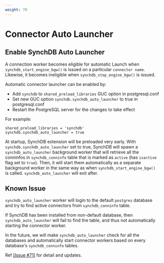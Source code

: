 ```yaml
---
weight: 70
---
```

# Connector Auto Launcher

## Enable SynchDB Auto Launcher
A connection worker becomes eligible for automatic Launch when `synchdb_start_engine_bgw()` is issued on a particular `connector name`. Likewise, it becomes ineligible when `synchdb_stop_engine_bgw()` is issued. 

Automatic connector launcher can be enabled by:

* Add `synchdb` to `shared_preload_libraries` GUC option in postgresql.conf
* Set new GUC option `synchdb.synchdb_auto_launcher` to true in postgresql.conf
* Restart the PostgreSQL server for the changes to take effect

For example:
```
shared_preload_libraries = 'synchdb'
synchdb.synchdb_auto_launcher = true
```

At startup, SynchDB extension will be preloaded very early. With `synchdb.synchdb_auto_launcher` set to true, SynchDB will spawn a `synchdb_auto_launcher` background worker that will retrieve all the conninfos in `synchdb_conninfo` table that is marked as `active` (has `isactive` flag set to `true`). Then, it will start them automatically as a separate background worker in the same way as when `synchdb_start_engine_bgw()` is called. `synchdb_auto_launcher` will exit after.

## Known Issue
`synchdb_auto_launcher` worker will login to the default `postgres` database and try to find active connectors from `synchdb_conninfo` table. 

If SynchDB has been installed from non-default database, then `synchdb_auto_launcher` will fail to find the table, and thus not automatically starting the connector worker. 

In the future, we will make `synchdb_auto_launcher` check for all the databases and automatically start connector workers based on every database's `synchdb_conninfo` tables.

Ref [[Issue #71]](https://github.com/Hornetlabs/synchdb/issues/71) for detail and updates.